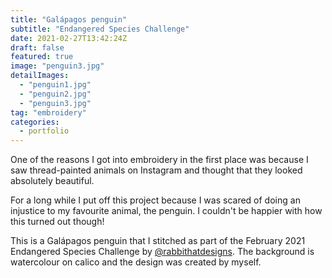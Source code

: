 ```yaml
---
title: "Galápagos penguin"
subtitle: "Endangered Species Challenge"
date: 2021-02-27T13:42:24Z
draft: false
featured: true
image: "penguin3.jpg"
detailImages:
  - "penguin1.jpg"
  - "penguin2.jpg"
  - "penguin3.jpg"
tag: "embroidery"
categories:
  - portfolio
---
```


One of the reasons I got into embroidery in the first place was because I saw thread-painted animals on Instagram and thought that they looked absolutely beautiful. 

For a long while I put off this project because I was scared of doing an injustice to my favourite animal, the penguin. I couldn't be happier with how this turned out though!

This is a Galápagos penguin that I stitched as part of the February 2021 Endangered Species Challenge by [@rabbithatdesigns](https://www.instagram.com/rabbithatdesigns/). The background is watercolour on calico and the design was created by myself.